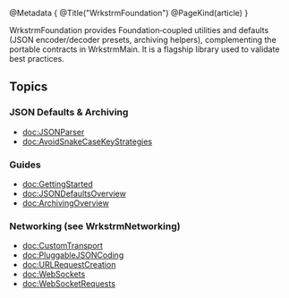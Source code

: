 @Metadata {
  @Title("WrkstrmFoundation")
  @PageKind(article)
}

WrkstrmFoundation provides Foundation‑coupled utilities and defaults (JSON encoder/decoder presets, archiving helpers), complementing the portable contracts in WrkstrmMain. It is a flagship library used to validate best practices.

## Topics

### JSON Defaults & Archiving
- <doc:JSONParser>
- <doc:AvoidSnakeCaseKeyStrategies>

### Guides
- <doc:GettingStarted>
- <doc:JSONDefaultsOverview>
- <doc:ArchivingOverview>

### Networking (see WrkstrmNetworking)
- <doc:CustomTransport>
- <doc:PluggableJSONCoding>
- <doc:URLRequestCreation>
- <doc:WebSockets>
- <doc:WebSocketRequests>
